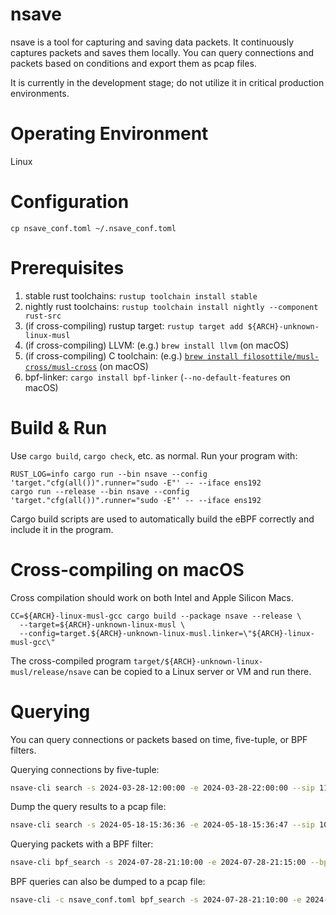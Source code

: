 # nsave

nsave is a tool for capturing and saving data packets. It continuously captures packets and saves them locally. You can query connections and packets based on conditions and export them as pcap files.

It is currently in the development stage; do not utilize it in critical production environments.


# Operating Environment

Linux


# Configuration

```shell
cp nsave_conf.toml ~/.nsave_conf.toml
```

# Prerequisites

1. stable rust toolchains: `rustup toolchain install stable`
1. nightly rust toolchains: `rustup toolchain install nightly --component rust-src`
1. (if cross-compiling) rustup target: `rustup target add ${ARCH}-unknown-linux-musl`
1. (if cross-compiling) LLVM: (e.g.) `brew install llvm` (on macOS)
1. (if cross-compiling) C toolchain: (e.g.) [`brew install filosottile/musl-cross/musl-cross`](https://github.com/FiloSottile/homebrew-musl-cross) (on macOS)
1. bpf-linker: `cargo install bpf-linker` (`--no-default-features` on macOS)


# Build & Run

Use `cargo build`, `cargo check`, etc. as normal. Run your program with:

```shell
RUST_LOG=info cargo run --bin nsave --config 'target."cfg(all())".runner="sudo -E"' -- --iface ens192
cargo run --release --bin nsave --config 'target."cfg(all())".runner="sudo -E"' -- --iface ens192
```

Cargo build scripts are used to automatically build the eBPF correctly and include it in the
program.


# Cross-compiling on macOS

Cross compilation should work on both Intel and Apple Silicon Macs.

```shell
CC=${ARCH}-linux-musl-gcc cargo build --package nsave --release \
  --target=${ARCH}-unknown-linux-musl \
  --config=target.${ARCH}-unknown-linux-musl.linker=\"${ARCH}-linux-musl-gcc\"
```
The cross-compiled program `target/${ARCH}-unknown-linux-musl/release/nsave` can be
copied to a Linux server or VM and run there.

 
# Querying
You can query connections or packets based on time, five-tuple, or BPF filters.

Querying connections by five-tuple:
```bash
nsave-cli search -s 2024-03-28-12:00:00 -e 2024-03-28-22:00:00 --sip 111.206.208.245 -D 10.11.20.13 -P tcp -p 443 -d 64024
``` 
Dump the query results to a pcap file:
```bash
nsave-cli search -s 2024-05-18-15:36:36 -e 2024-05-18-15:36:47 --sip 10.11.20.255 -D 10.11.20.14 -P udp -p 137 -d 137 -f ~/misc/nsave_data/dump.pcap
```
Querying packets with a BPF filter:
```bash
nsave-cli bpf_search -s 2024-07-28-21:10:00 -e 2024-07-28-21:15:00 --bpf "udp and arp"
```

BPF queries can also be dumped to a pcap file:
```bash
nsave-cli -c nsave_conf.toml bpf_search -s 2024-07-28-21:10:00 -e 2024-07-28-21:15:00 --bpf "tcp or udp" -f ~/misc/nsave_data/dump.pcap
```
